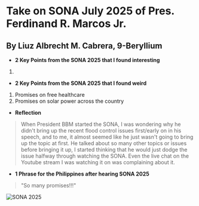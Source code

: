 # Take on SONA July 2025 of Pres. Ferdinand R. Marcos Jr.   
## By Liuz Albrecht M. Cabrera, 9-Beryllium

- **2 Key Points from the SONA 2025 that I found interesting** <br>
1. 
- **2 Key Points from the SONA 2025 that I found weird** <br>
1. Promises on free healthcare
2. Promises on solar power across the country
- **Reflection** 
> When President BBM started the SONA, I was wondering why he didn't bring up the recent flood control issues first/early on in his speech, and to me, it almost seemed like he just wasn't going to bring up the topic at first. He talked about so many other topics or issues before bringing it up, I started thinking that he would just dodge the issue halfway through watching the SONA. Even the live chat on the Youtube stream I was watching it on was complaining about it. 
> 
- **1 Phrase for the Philippines after hearing SONA 2025** 
> "So many promises!!!"

![SONA 2025](https://d2nnykqiaju69u.cloudfront.net/photos/Brooke/2025/July/BBM%20final%20banner.jpg)